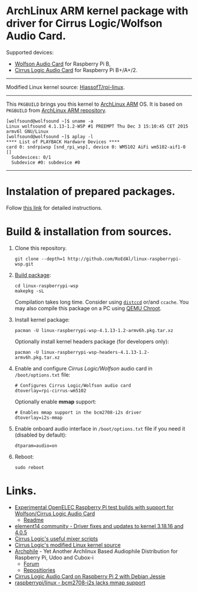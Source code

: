 # ArchLinux ARM kernel package with driver for Cirrus Logic/Wolfson Audio Card.

Supported devices:

* [Wolfson Audio Card](http://www.element14.com/wolfson) for Raspberry Pi B,
* [Cirrus Logic Audio Card](http://www.element14.com/cirruslogic_ac) for Raspberry Pi B+/A+/2.

----

Modified Linux kernel source: [HiassofT/rpi-linux](http://github.com/HiassofT/rpi-linux/tree/cirrus-4.1.y).

----

This `PKGBUILD` brings you this kernel to [ArchLinux ARM](http://archlinuxarm.org/platforms/armv6/raspberry-pi) OS. It is based on `PKGBUILD` from [ArchLinux ARM repository](http://github.com/archlinuxarm/PKGBUILDs/tree/master/core/linux-raspberrypi).

````
[wolfsound@wolfsound ~]$ uname -a
Linux wolfsound 4.1.13-1.2-WSP #1 PREEMPT Thu Dec 3 15:10:45 CET 2015 armv6l GNU/Linux
[wolfsound@wolfsound ~]$ aplay -l
**** List of PLAYBACK Hardware Devices ****
card 0: sndrpiwsp [snd_rpi_wsp], device 0: WM5102 AiFi wm5102-aif1-0 []
  Subdevices: 0/1
  Subdevice #0: subdevice #0
````

----

# Instalation of prepared packages.

Follow [this link](http://headless.audio) for detailed instructions.

# Build & installation from sources.

1. Clone this repository.

   ````
   git clone --depth=1 http://github.com/RoEdAl/linux-raspberrypi-wsp.git
   ````
1. [Build package](http://wiki.archlinux.org/index.php/Makepkg):
  
   ````
   cd linux-raspberrypi-wsp
   makepkg -sL  
   ````

   Compilation takes long time. Consider using [`distccd`](http://archlinuxarm.org/developers/distcc-cross-compiling) or/and `ccache`.
   You may also compile this package on a PC using [QEMU Chroot](http://wiki.archlinux.org/index.php/Raspberry_Pi#QEMU_chroot).
1. Install kernel package:

   ````
   pacman -U linux-raspberrypi-wsp-4.1.13-1.2-armv6h.pkg.tar.xz
   ````
    
   Optionally install kernel headers package (for developers only):
  
   ````
   pacman -U linux-raspberrypi-wsp-headers-4.1.13-1.2-armv6h.pkg.tar.xz
   ````
1. Enable and configure *Cirrus Logic/Wolfson* audio card in `/boot/options.txt` file:

   ````
   # Configures Cirrus Logic/Wolfson audio card
   dtoverlay=rpi-cirrus-wm5102
   ````

   Optionally enable **mmap** support:

   ````
   # Enables mmap support in the bcm2708-i2s driver
   dtoverlay=i2s-mmap
   ````
1. Enable onboard audio interface in `/boot/options.txt` file if you need it (disabled by default):

   ````
   dtparam=audio=on
   ````
1. Reboot:

   ````
   sudo reboot
   ````

# Links.

* [Experimental OpenELEC Raspberry Pi test builds with support for Wolfson/Cirrus Logic Audio Card](http://www.horus.com/~hias/tmp/openelec-wolfson/)
  * [Readme](http://www.horus.com/~hias/tmp/openelec-wolfson/00README.txt)
* [element14 community - Driver fixes and updates to kernel 3.18.16 and 4.0.5](http://www.element14.com/community/thread/43711/l/driver-fixes-and-updates-to-kernel-31816-and-405?displayFullThread=true)
* [Cirrus Logic's useful mixer scripts](https://github.com/CirrusLogic/wiki-content)
* [Cirrus Logic's modified Linux kernel source](http://github.com/CirrusLogic/rpi-linux)
* [Archphile](http://archphile.org) - Yet Another Archlinux Based Audiophile Distribution for Raspberry Pi, Udoo and Cubox-i
    * [Forum](http://forum.archphile.org)
    * [Repositiories](http://github.com/archphile)
* [Cirrus Logic Audio Card on Raspberry Pi 2 with Debian Jessie](http://stmllr.net/blog/cirrus-logic-audio-card-on-raspberry-pi2-with-debian-jessie)
* [raspberrypi/linux - bcm2708-i2s lacks mmap support](http://github.com/raspberrypi/linux/issues/1004)
